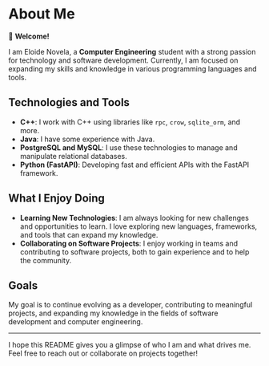 # About Me

👋 **Welcome!**

I am Eloide Novela, a **Computer Engineering** student with a strong passion for technology and software development. Currently, I am focused on expanding my skills and knowledge in various programming languages and tools.

## Technologies and Tools

- **C++**: I work with C++ using libraries like `rpc`, `crow`, `sqlite_orm`, and more.
- **Java**: I have some experience with Java.
- **PostgreSQL and MySQL**: I use these technologies to manage and manipulate relational databases.
- **Python (FastAPI)**: Developing fast and efficient APIs with the FastAPI framework.

## What I Enjoy Doing

- **Learning New Technologies**: I am always looking for new challenges and opportunities to learn. I love exploring new languages, frameworks, and tools that can expand my knowledge.
- **Collaborating on Software Projects**: I enjoy working in teams and contributing to software projects, both to gain experience and to help the community.

## Goals

My goal is to continue evolving as a developer, contributing to meaningful projects, and expanding my knowledge in the fields of software development and computer engineering.

---

I hope this README gives you a glimpse of who I am and what drives me. Feel free to reach out or collaborate on projects together!
